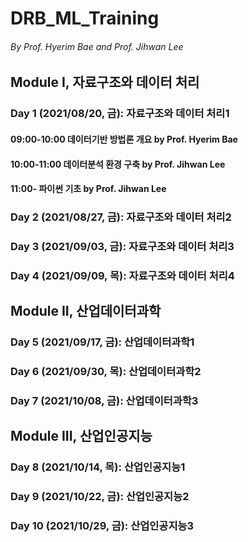 # DRB_ML_Training
###### By Prof. Hyerim Bae and Prof. Jihwan Lee

## Module I, 자료구조와 데이터 처리
### Day 1 (2021/08/20, 금): 자료구조와 데이터 처리1
#### 09:00-10:00 데이터기반 방법론 개요 by Prof. Hyerim Bae
#### 10:00-11:00 데이터분석 환경 구축 by Prof. Jihwan Lee
#### 11:00-      파이썬 기초 by Prof. Jihwan Lee

### Day 2 (2021/08/27, 금): 자료구조와 데이터 처리2
### Day 3 (2021/09/03, 금): 자료구조와 데이터 처리3
### Day 4 (2021/09/09, 목): 자료구조와 데이터 처리4


## Module II, 산업데이터과학
### Day 5 (2021/09/17, 금): 산업데이터과학1
### Day 6 (2021/09/30, 목): 산업데이터과학2
### Day 7 (2021/10/08, 금): 산업데이터과학3

## Module III, 산업인공지능
### Day 8 (2021/10/14, 목): 산업인공지능1
### Day 9 (2021/10/22, 금): 산업인공지능2
### Day 10 (2021/10/29, 금): 산업인공지능3
